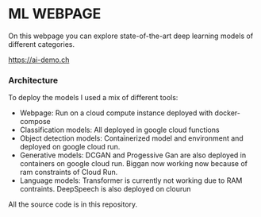 # ML WEBPAGE
On this webpage you can explore state-of-the-art deep learning models of different categories.

https://ai-demo.ch

### Architecture

To deploy the models I used a mix of different tools:
  - Webpage: Run on a cloud compute instance deployed with docker-compose
  - Classification models: All deployed in google cloud functions
  - Object detection models: Containerized model and environment and deployed on google cloud run.
  - Generative models: DCGAN and Progessive Gan are also deployed in containers on google cloud run. Biggan now working now because of ram constraints of Cloud Run.
  - Language models: Transformer is currently not working due to RAM contraints. DeepSpeech is also deployed on clourun
  

All the source code is in this repository. 

